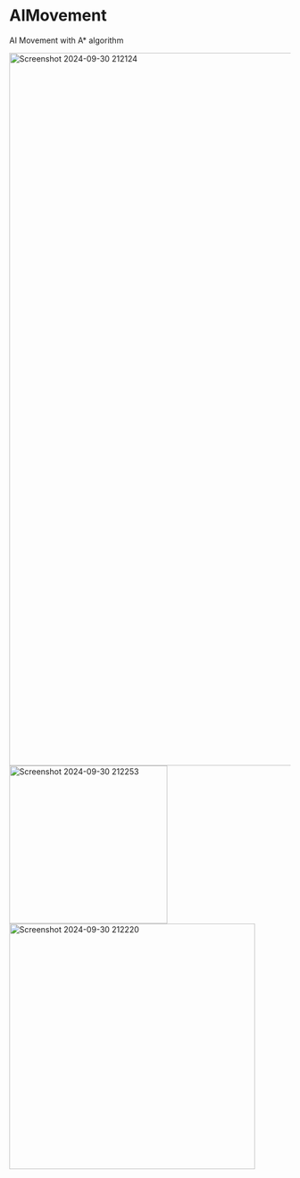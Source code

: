 # AIMovement
AI Movement with A* algorithm

<img width="1277" alt="Screenshot 2024-09-30 212124" src="https://github.com/user-attachments/assets/86e2d91e-bcee-41a9-baa2-bb423664c2d1">
<img width="283" alt="Screenshot 2024-09-30 212253" src="https://github.com/user-attachments/assets/5a2650ec-01bb-467d-95d4-bc2ac1d61015">
<img width="440" alt="Screenshot 2024-09-30 212220" src="https://github.com/user-attachments/assets/86bed8ca-1b21-48a0-90c2-a6caff769e6f">
